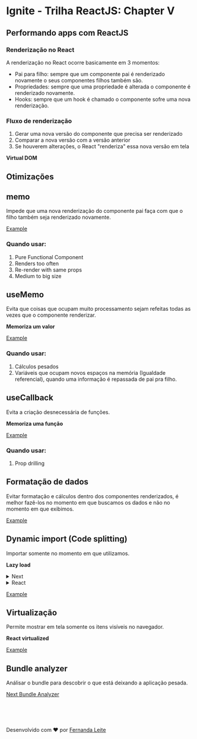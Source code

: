 # Ignite - Trilha ReactJS: Chapter V

## Performando apps com ReactJS

### Renderização no React

A renderização no React ocorre basicamente em 3 momentos:

- Pai para filho: sempre que um componente pai é renderizado novamente o seus componentes filhos também são.
- Propriedades: sempre que uma propriedade é alterada o componente é renderizado novamente.
- Hooks: sempre que um hook é chamado o componente  sofre uma nova renderização.

### Fluxo de renderização

1. Gerar uma nova versão do componente que precisa ser renderizado
2. Comparar a nova versão com a versão anterior
3. Se houverem alterações, o React "renderiza" essa nova versão em tela

**Virtual DOM**

## Otimizações

## memo

Impede que uma nova renderização do componente pai faça com que o filho também seja renderizado novamente.

[Example](components/ProductItem.tsx)

### Quando usar:

1. Pure Functional Component
2. Renders too often
3. Re-render with same props
4. Medium to big size

## useMemo

Evita que coisas que ocupam muito processamento sejam refeitas todas as vezes que o componente renderizar.

**Memoriza um valor**

[Example](components/SearchResults.tsx)

### Quando usar:

1. Cálculos pesados
2. Variáveis que ocupam novos espaços na memória (Igualdade referencial), quando uma informação é repassada de pai pra filho.

## useCallback

Evita a criação desnecessária de funções.

**Memoriza uma função**

[Example](pages/index.tsx)

### Quando usar:

1. Prop drilling

## Formatação de dados

Evitar formatação e cálculos dentro dos componentes renderizados, é melhor fazê-los no momento em que buscamos os dados e não no momento em que exibimos.

[Example](pages/index.tsx)

## Dynamic import (Code splitting)

Importar somente no momento em que utilizamos.

**Lazy load**

<details>
  <summary>Next</summary>
  Utilizamos o dynamic
</details>

<details>
  <summary>React</summary>
  Utilizamos o lazy
</details>

[Example](components/ProductItem.tsx)

## Virtualização

Permite mostrar em tela somente os itens visíveis no navegador.

**React virtualized**

[Example](components/SearchResults.tsx)

## Bundle analyzer

Análisar o bundle para descobrir o que está deixando a aplicação pesada.

[Next Bundle Analyzer](https://github.com/vercel/next.js/tree/canary/packages/next-bundle-analyzer)

<br>
<br>
<br>

Desenvolvido com ❤️ por [Fernanda Leite](https://www.linkedin.com/in/fcleite19/)